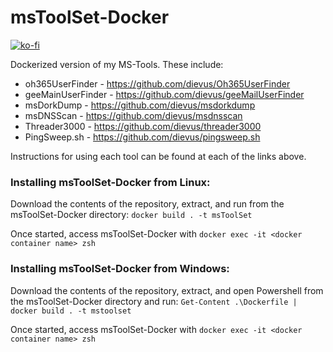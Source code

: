 # msToolSet-Docker

[![ko-fi](https://ko-fi.com/img/githubbutton_sm.svg)](https://ko-fi.com/M4M03Q2JN)

Dockerized version of my MS-Tools. These include:

- oh365UserFinder - https://github.com/dievus/Oh365UserFinder
- geeMainUserFinder - https://github.com/dievus/geeMailUserFinder
- msDorkDump - https://github.com/dievus/msdorkdump
- msDNSScan - https://github.com/dievus/msdnsscan
- Threader3000 - https://github.com/dievus/threader3000
- PingSweep.sh - https://github.com/dievus/pingsweep.sh

Instructions for using each tool can be found at each of the links above.

### Installing msToolSet-Docker from Linux:

Download the contents of the repository, extract, and run from the msToolSet-Docker directory: ```docker build . -t msToolSet```

Once started, access msToolSet-Docker with ```docker exec -it <docker container name> zsh```

### Installing msToolSet-Docker from Windows:

Download the contents of the repository, extract, and open Powershell from the msToolSet-Docker directory and run: ```Get-Content .\Dockerfile | docker build . -t mstoolset```

Once started, access msToolSet-Docker with ```docker exec -it <docker container name> zsh```

